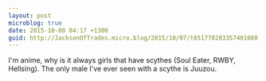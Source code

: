 ```yaml
---
layout: post
microblog: true
date: 2015-10-08 04:17 +1300
guid: http://JacksonOfTrades.micro.blog/2015/10/07/t651778283357401088.html
---
```

I'm anime, why is it always girls that have scythes (Soul Eater, RWBY, Hellsing). The only male I've ever seen with a scythe is Juuzou.
